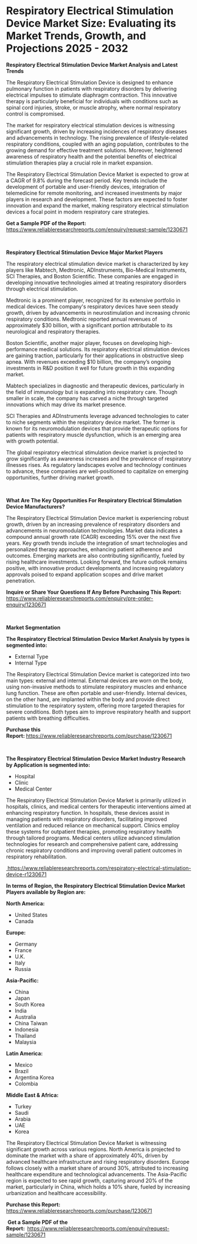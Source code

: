 <p><h1>Respiratory Electrical Stimulation Device Market Size: Evaluating its Market Trends, Growth, and Projections 2025 - 2032</h1></p><p><strong>Respiratory Electrical Stimulation Device Market Analysis and Latest Trends</strong></p>
<p><p>The Respiratory Electrical Stimulation Device is designed to enhance pulmonary function in patients with respiratory disorders by delivering electrical impulses to stimulate diaphragm contraction. This innovative therapy is particularly beneficial for individuals with conditions such as spinal cord injuries, stroke, or muscle atrophy, where normal respiratory control is compromised. </p><p>The market for respiratory electrical stimulation devices is witnessing significant growth, driven by increasing incidences of respiratory diseases and advancements in technology. The rising prevalence of lifestyle-related respiratory conditions, coupled with an aging population, contributes to the growing demand for effective treatment solutions. Moreover, heightened awareness of respiratory health and the potential benefits of electrical stimulation therapies play a crucial role in market expansion.</p><p>The Respiratory Electrical Stimulation Device Market is expected to grow at a CAGR of 9.8% during the forecast period. Key trends include the development of portable and user-friendly devices, integration of telemedicine for remote monitoring, and increased investments by major players in research and development. These factors are expected to foster innovation and expand the market, making respiratory electrical stimulation devices a focal point in modern respiratory care strategies.</p></p>
<p><strong>Get a Sample PDF of the Report:&nbsp;</strong> <a href="https://www.reliableresearchreports.com/enquiry/request-sample/1230671?utm_campaign=3364&utm_medium=2&utm_source=Github&utm_content=ia&utm_term=14042025&utm_id=respiratory-electrical-stimulation-device">https://www.reliableresearchreports.com/enquiry/request-sample/1230671</a></p>
<p>&nbsp;</p>
<p><strong>Respiratory Electrical Stimulation Device Major Market Players</strong></p>
<p><p>The respiratory electrical stimulation device market is characterized by key players like Mabtech, Medtronic, ADInstruments, Bio-Medical Instruments, SCI Therapies, and Boston Scientific. These companies are engaged in developing innovative technologies aimed at treating respiratory disorders through electrical stimulation.</p><p>Medtronic is a prominent player, recognized for its extensive portfolio in medical devices. The company's respiratory devices have seen steady growth, driven by advancements in neurostimulation and increasing chronic respiratory conditions. Medtronic reported annual revenues of approximately $30 billion, with a significant portion attributable to its neurological and respiratory therapies.</p><p>Boston Scientific, another major player, focuses on developing high-performance medical solutions. Its respiratory electrical stimulation devices are gaining traction, particularly for their applications in obstructive sleep apnea. With revenues exceeding $10 billion, the company’s ongoing investments in R&D position it well for future growth in this expanding market.</p><p>Mabtech specializes in diagnostic and therapeutic devices, particularly in the field of immunology but is expanding into respiratory care. Though smaller in scale, the company has carved a niche through targeted innovations which may drive its market presence.</p><p>SCI Therapies and ADInstruments leverage advanced technologies to cater to niche segments within the respiratory device market. The former is known for its neuromodulation devices that provide therapeutic options for patients with respiratory muscle dysfunction, which is an emerging area with growth potential.</p><p>The global respiratory electrical stimulation device market is projected to grow significantly as awareness increases and the prevalence of respiratory illnesses rises. As regulatory landscapes evolve and technology continues to advance, these companies are well-positioned to capitalize on emerging opportunities, further driving market growth.</p></p>
<p>&nbsp;</p>
<p><strong>What Are The Key Opportunities For Respiratory Electrical Stimulation Device Manufacturers?</strong></p>
<p><p>The Respiratory Electrical Stimulation Device market is experiencing robust growth, driven by an increasing prevalence of respiratory disorders and advancements in neuromodulation technologies. Market data indicates a compound annual growth rate (CAGR) exceeding 15% over the next five years. Key growth trends include the integration of smart technologies and personalized therapy approaches, enhancing patient adherence and outcomes. Emerging markets are also contributing significantly, fueled by rising healthcare investments. Looking forward, the future outlook remains positive, with innovative product developments and increasing regulatory approvals poised to expand application scopes and drive market penetration.</p></p>
<p><strong>Inquire or Share Your Questions If Any Before Purchasing This Report:</strong> <a href="https://www.reliableresearchreports.com/enquiry/pre-order-enquiry/1230671?utm_campaign=3364&utm_medium=2&utm_source=Github&utm_content=ia&utm_term=14042025&utm_id=respiratory-electrical-stimulation-device">https://www.reliableresearchreports.com/enquiry/pre-order-enquiry/1230671</a></p>
<p>&nbsp;</p>
<p><strong>Market Segmentation</strong></p>
<p><strong>The Respiratory Electrical Stimulation Device Market Analysis by types is segmented into:</strong></p>
<p><ul><li>External Type</li><li>Internal Type</li></ul></p>
<p><p>The Respiratory Electrical Stimulation Device market is categorized into two main types: external and internal. External devices are worn on the body, using non-invasive methods to stimulate respiratory muscles and enhance lung function. These are often portable and user-friendly. Internal devices, on the other hand, are implanted within the body and provide direct stimulation to the respiratory system, offering more targeted therapies for severe conditions. Both types aim to improve respiratory health and support patients with breathing difficulties.</p></p>
<p><strong>Purchase this Report:&nbsp;</strong><a href="https://www.reliableresearchreports.com/purchase/1230671?utm_campaign=3364&utm_medium=2&utm_source=Github&utm_content=ia&utm_term=14042025&utm_id=respiratory-electrical-stimulation-device">https://www.reliableresearchreports.com/purchase/1230671</a></p>
<p>&nbsp;</p>
<p><strong>The Respiratory Electrical Stimulation Device Market Industry Research by Application is segmented into:</strong></p>
<p><ul><li>Hospital</li><li>Clinic</li><li>Medical Center</li></ul></p>
<p><p>The Respiratory Electrical Stimulation Device Market is primarily utilized in hospitals, clinics, and medical centers for therapeutic interventions aimed at enhancing respiratory function. In hospitals, these devices assist in managing patients with respiratory disorders, facilitating improved ventilation and reduced reliance on mechanical support. Clinics employ these systems for outpatient therapies, promoting respiratory health through tailored programs. Medical centers utilize advanced stimulation technologies for research and comprehensive patient care, addressing chronic respiratory conditions and improving overall patient outcomes in respiratory rehabilitation.</p></p>
<p><a href="https://www.reliableresearchreports.com/respiratory-electrical-stimulation-device-r1230671?utm_campaign=3364&utm_medium=2&utm_source=Github&utm_content=ia&utm_term=14042025&utm_id=respiratory-electrical-stimulation-device">&nbsp;https://www.reliableresearchreports.com/respiratory-electrical-stimulation-device-r1230671</a></p>
<p><strong>In terms of Region, the Respiratory Electrical Stimulation Device Market Players available by Region are:</strong></p>
<p>
    <p> <strong> North America: </strong>
        <ul>
            <li>United States</li>
            <li>Canada</li>
        </ul>
        </p> 
    <p> <strong> Europe: </strong>
        <ul>
            <li>Germany</li>
            <li>France</li>
            <li>U.K.</li>
            <li>Italy</li>
            <li>Russia</li>
        </ul>
        </p> 
    <p> <strong> Asia-Pacific: </strong>
        <ul>
            <li>China</li>
            <li>Japan</li>
            <li>South Korea</li>
            <li>India</li>
            <li>Australia</li>
            <li>China Taiwan</li>
            <li>Indonesia</li>
            <li>Thailand</li>
            <li>Malaysia</li>
        </ul>
        </p> 
    <p> <strong> Latin America: </strong>
        <ul>
            <li>Mexico</li>
            <li>Brazil</li>
            <li>Argentina Korea</li>
            <li>Colombia</li>
        </ul>
        </p> 
    <p> <strong> Middle East & Africa: </strong>
        <ul>
            <li>Turkey</li>
            <li>Saudi</li>
            <li>Arabia</li>
            <li>UAE</li>
            <li>Korea</li>
        </ul>
    </p>
    </p>
<p><p>The Respiratory Electrical Stimulation Device Market is witnessing significant growth across various regions. North America is projected to dominate the market with a share of approximately 40%, driven by advanced healthcare infrastructure and rising respiratory disorders. Europe follows closely with a market share of around 30%, attributed to increasing healthcare expenditure and technological advancements. The Asia-Pacific region is expected to see rapid growth, capturing around 20% of the market, particularly in China, which holds a 10% share, fueled by increasing urbanization and healthcare accessibility.</p></p>
<p><strong>Purchase this Report: </strong><a href="https://www.reliableresearchreports.com/purchase/1230671?utm_campaign=3364&utm_medium=2&utm_source=Github&utm_content=ia&utm_term=14042025&utm_id=respiratory-electrical-stimulation-device">https://www.reliableresearchreports.com/purchase/1230671</a></p>
<p>&nbsp;<strong>Get a Sample PDF of the Report:&nbsp;&nbsp;</strong><a href="https://www.reliableresearchreports.com/enquiry/request-sample/1230671?utm_campaign=3364&utm_medium=2&utm_source=Github&utm_content=ia&utm_term=14042025&utm_id=respiratory-electrical-stimulation-device">https://www.reliableresearchreports.com/enquiry/request-sample/1230671</a></p>
<p><strong></strong></p>
<p><p></p><p></p><p></p></p>